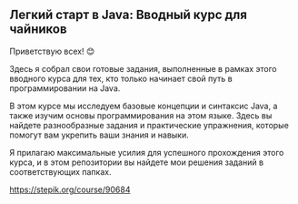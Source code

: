 ## Легкий старт в Java: Вводный курс для чайников

Приветствую всех! 😊

Здесь я собрал свои готовые задания, выполненные в рамках этого вводного курса для тех, кто только начинает свой путь в программировании на Java.

В этом курсе мы исследуем базовые концепции и синтаксис Java, а также изучим основы программирования на этом языке. Здесь вы найдете разнообразные задания и практические упражнения, которые помогут вам укрепить ваши знания и навыки.

Я прилагаю максимальные усилия для успешного прохождения этого курса, и в этом репозитории вы найдете мои решения заданий в соответствующих папках.

https://stepik.org/course/90684
